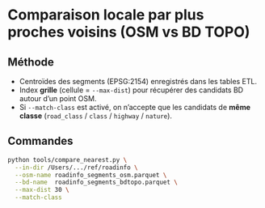 # Comparaison locale par plus proches voisins (OSM vs BD TOPO)

## Méthode
- Centroïdes des segments (EPSG:2154) enregistrés dans les tables ETL.
- Index **grille** (cellule = `--max-dist`) pour récupérer des candidats BD autour d’un point OSM.
- Si `--match-class` est activé, on n’accepte que les candidats de **même classe** (`road_class` / `class` / `highway` / `nature`).

## Commandes
```bash
python tools/compare_nearest.py \
  --in-dir /Users/.../ref/roadinfo \
  --osm-name roadinfo_segments_osm.parquet \
  --bd-name  roadinfo_segments_bdtopo.parquet \
  --max-dist 30 \
  --match-class